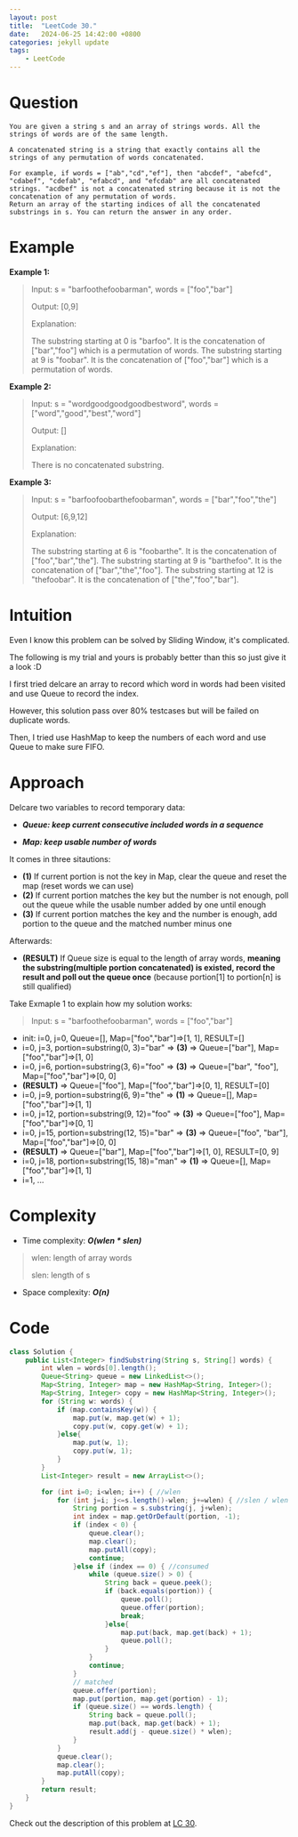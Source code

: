 ```yaml
---
layout: post
title:  "LeetCode 30."
date:   2024-06-25 14:42:00 +0800
categories: jekyll update
tags: 
    - LeetCode
---
```

# Question
```
You are given a string s and an array of strings words. All the strings of words are of the same length.

A concatenated string is a string that exactly contains all the strings of any permutation of words concatenated.

For example, if words = ["ab","cd","ef"], then "abcdef", "abefcd", "cdabef", "cdefab", "efabcd", and "efcdab" are all concatenated strings. "acdbef" is not a concatenated string because it is not the concatenation of any permutation of words.
Return an array of the starting indices of all the concatenated substrings in s. You can return the answer in any order.
```
# Example
**Example 1:**
> Input: s = "barfoothefoobarman", words = ["foo","bar"]
> 
> Output: [0,9]
>
>Explanation:
>
>The substring starting at 0 is "barfoo". It is the concatenation of ["bar","foo"] which is a permutation of words.
>The substring starting at 9 is "foobar". It is the concatenation of ["foo","bar"] which is a permutation of words.

**Example 2:**
>Input: s = "wordgoodgoodgoodbestword", words = ["word","good","best","word"]
>
>Output: []
>
>Explanation:
>
>There is no concatenated substring.

**Example 3:**
> Input: s = "barfoofoobarthefoobarman", words = ["bar","foo","the"]
>
>Output: [6,9,12]
>
>Explanation:
>
>The substring starting at 6 is "foobarthe". It is the concatenation of ["foo","bar","the"].
>The substring starting at 9 is "barthefoo". It is the concatenation of ["bar","the","foo"].
>The substring starting at 12 is "thefoobar". It is the concatenation of ["the","foo","bar"].

# Intuition
Even I know this problem can be solved by Sliding Window, it's complicated.

The following is my trial and yours is probably better than this so just give it a look :D

I first tried delcare an array to record which word in words had been visited and use Queue to record the index.

However, this solution pass over 80% testcases but will be failed on duplicate words.

Then, I tried use HashMap to keep the numbers of each word and use Queue to make sure FIFO.

# Approach 
Delcare two variables to record temporary data:

- ***Queue: keep current consecutive included words in a sequence***

- ***Map: keep usable number of words***

It comes in three sitautions:
- **(1)** If current portion is not the key in Map, clear the queue and reset the map (reset words we can use)
- **(2)** If current portion matches the key but the number is not enough, poll out the queue while the usable number added by one  until enough 
- **(3)** If current portion matches the key and the number is enough, add portion to the queue and the matched number minus one

Afterwards:
- **(RESULT)** If Queue size is equal to the length of array words, **meaning the substring(multiple portion concatenated) is existed, record the result and poll out the queue once** (because portion[1] to portion[n] is still qualified)

Take Exmaple 1 to explain how my solution works:
>Input: s = "barfoothefoobarman", words = ["foo","bar"]
- init: i=0, j=0, Queue=[], Map=["foo","bar"]=>[1, 1], RESULT=[]
- i=0, j=3, portion=substring(0, 3)="bar" => **(3)** => Queue=["bar"], Map=["foo","bar"]=>[1, 0]
- i=0, j=6, portion=substring(3, 6)="foo" => **(3)** => Queue=["bar", "foo"], Map=["foo","bar"]=>[0, 0]
- **(RESULT)** => Queue=["foo"], Map=["foo","bar"]=>[0, 1], RESULT=[0]
- i=0, j=9, portion=substring(6, 9)="the" => **(1)** => Queue=[], Map=["foo","bar"]=>[1, 1]
- i=0, j=12, portion=substring(9, 12)="foo" => **(3)** => Queue=["foo"], Map=["foo","bar"]=>[0, 1]
- i=0, j=15, portion=substring(12, 15)="bar" => **(3)** => Queue=["foo", "bar"], Map=["foo","bar"]=>[0, 0]
- **(RESULT)** => Queue=["bar"], Map=["foo","bar"]=>[1, 0], RESULT=[0, 9]
- i=0, j=18, portion=substring(15, 18)="man" => **(1)** => Queue=[], Map=["foo","bar"]=>[1, 1]
- i=1, ...

# Complexity
- Time complexity: ***O(wlen * slen)***
>wlen: length of array words
>
>slen: length of s
- Space complexity: ***O(n)***

# Code
```java
class Solution {
    public List<Integer> findSubstring(String s, String[] words) {
        int wlen = words[0].length();
        Queue<String> queue = new LinkedList<>();
        Map<String, Integer> map = new HashMap<String, Integer>();
        Map<String, Integer> copy = new HashMap<String, Integer>();
        for (String w: words) {
            if (map.containsKey(w)) {
                map.put(w, map.get(w) + 1);
                copy.put(w, copy.get(w) + 1);
            }else{
                map.put(w, 1);
                copy.put(w, 1);
            }
        }
        List<Integer> result = new ArrayList<>();

        for (int i=0; i<wlen; i++) { //wlen
            for (int j=i; j<=s.length()-wlen; j+=wlen) { //slen / wlen
                String portion = s.substring(j, j+wlen);
                int index = map.getOrDefault(portion, -1);
                if (index < 0) {
                    queue.clear();
                    map.clear();
                    map.putAll(copy);
                    continue;
                }else if (index == 0) { //consumed
                    while (queue.size() > 0) {
                        String back = queue.peek();
                        if (back.equals(portion)) {
                            queue.poll();
                            queue.offer(portion);
                            break;
                        }else{
                            map.put(back, map.get(back) + 1);
                            queue.poll();
                        }
                    }
                    continue;
                }
                // matched
                queue.offer(portion);
                map.put(portion, map.get(portion) - 1);
                if (queue.size() == words.length) {
                    String back = queue.poll();
                    map.put(back, map.get(back) + 1);
                    result.add(j - queue.size() * wlen);
                }
            }
            queue.clear();
            map.clear();
            map.putAll(copy);
        }
        return result;
    }
}
```

Check out the description of this problem at [LC 30][LC-30].

[LC-30]: https://leetcode.com/problems/substring-with-concatenation-of-all-words/description
